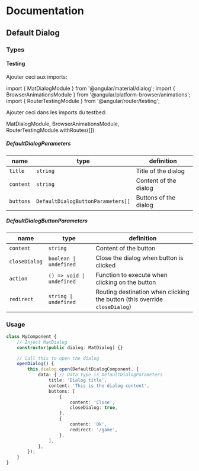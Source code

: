 # Documentation

## Default Dialog

### Types

#### Testing

Ajouter ceci aux imports:

import { MatDialogModule } from '@angular/material/dialog';
import { BrowserAnimationsModule } from '@angular/platform-browser/animations';
import { RouterTestingModule } from '@angular/router/testing';


Ajouter ceci dans les imports du testbed:

MatDialogModule, BrowserAnimationsModule, RouterTestingModule.withRoutes([])

##### DefaultDialogParameters

| name      | type                              | definition            |
| --------- | --------------------------------- | --------------------- |
| `title`   | `string`                          | Title of the dialog   |
| `content` | `string`                          | Content of the dialog |
| `buttons` | `DefaultDialogButtonParameters[]` | Buttons of the dialog |

##### DefaultDialogButtonParameters

| name          | type                      | definition                                                                 |
| ------------- | ------------------------- | -------------------------------------------------------------------------- |  
| `content`     | `string`                  | Content of the button                                                      |
| `closeDialog` | `boolean \| undefined`    | Close the dialog when button is clicked                                    |
| `action`      | `() => void \| undefined` | Function to execute when clicking on the button                            |
| `redirect`    | `string \| undefined`     | Routing destination when clicking the button (this override `closeDialog`) |

### Usage
```typescript
class MyComponent {
    // Inject MatDialog
    constructor(public dialog: MatDialog) {}

    // Call this to open the dialog
    openDialog() {
        this.dialog.open(DefaultDialogComponent, {
            data: { // Data type is DefaultDialogParameters
                title: 'Dialog title',
                content: 'This is the dialog content',
                buttons: [
                    {
                        content: 'Close',
                        closeDialog: true,
                    },
                    {
                        content: 'Ok',
                        redirect: '/game',
                    },
                ],
            },
        });
    }
}
```